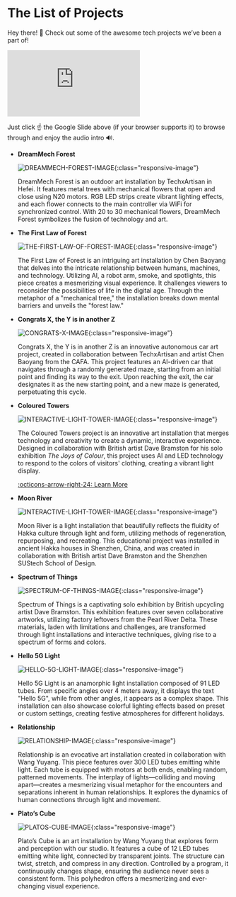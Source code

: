 # The List of Projects

Hey there! 🧡 Check out some of the awesome tech projects we’ve been a part of! 

<div class="responsive-iframe-container">
    <iframe src="https://docs.google.com/presentation/d/1TmnuJiCl8nvk09XCS40VTDcfUvwHM0XUERaW94oR5Jw/embed?loop=true"
            frameborder="0" allowfullscreen="true" mozallowfullscreen="true" webkitallowfullscreen="true"></iframe>
</div>

Just click ☝ the Google Slide above (if your browser supports it) to browse through and enjoy the audio intro 🔊.

<div class="grid cards" markdown>

-   **DreamMech Forest**

    ![DREAMMECH-FOREST-IMAGE](projects/pic/dreammech-forest-cover.jpg){:class="responsive-image"}

    DreamMech Forest is an outdoor art installation by TechxArtisan in Hefei. It features metal trees with mechanical flowers that open and close using N20 motors. RGB LED strips create vibrant lighting effects, and each flower connects to the main controller via WiFi for synchronized control. With 20 to 30 mechanical flowers, DreamMech Forest symbolizes the fusion of technology and art.

    <!-- [:octicons-arrow-right-24: Learn More](projects/dreammech-forest.md) -->


-   **The First Law of Forest**

    ![THE-FIRST-LAW-OF-FOREST-IMAGE](projects/pic/the-first-law-of-forest-cover.jpg){:class="responsive-image"}

    The First Law of Forest is an intriguing art installation by Chen Baoyang that delves into the intricate relationship between humans, machines, and technology. Utilizing AI, a robot arm, smoke, and spotlights, this piece creates a mesmerizing visual experience. It challenges viewers to reconsider the possibilities of life in the digital age. Through the metaphor of a "mechanical tree," the installation breaks down mental barriers and unveils the "forest law."

    <!-- [:octicons-arrow-right-24: Learn More](projects/the-first-law-of-forest.md) -->

-   **Congrats X, the Y is in another Z**

    ![CONGRATS-X-IMAGE](projects/pic/congrats-x-cover.jpg){:class="responsive-image"}

    Congrats X, the Y is in another Z is an innovative autonomous car art project, created in collaboration between TechxArtisan and artist Chen Baoyang from the CAFA. This project features an AI-driven car that navigates through a randomly generated maze, starting from an initial point and finding its way to the exit. Upon reaching the exit, the car designates it as the new starting point, and a new maze is generated, perpetuating this cycle.

    <!-- [:octicons-arrow-right-24: Learn More](projects/congrats-x.md) -->


-   **Coloured Towers**

    ![INTERACTIVE-LIGHT-TOWER-IMAGE](projects/pic/coloured-towers-cover.jpg){:class="responsive-image"}

    The Coloured Towers project is an innovative art installation that merges technology and creativity to create a dynamic, interactive experience. Designed in collaboration with British artist Dave Bramston for his solo exhibition *The Joys of Colour*, this project uses AI and LED technology to respond to the colors of visitors' clothing, creating a vibrant light display.

    [:octicons-arrow-right-24: Learn More](projects/coloured-towers.md)

-   **Moon River**

    ![INTERACTIVE-LIGHT-TOWER-IMAGE](projects/pic/moon-rivier-cover.jpg){:class="responsive-image"}

    Moon River is a light installation that beautifully reflects the fluidity of Hakka culture through light and form, utilizing methods of regeneration, repurposing, and recreating. This educational project was installed in ancient Hakka houses in Shenzhen, China, and was created in collaboration with British artist Dave Bramston and the Shenzhen SUStech School of Design.

    <!-- [:octicons-arrow-right-24: Learn More](projects/moon-rivier.md) -->

-   **Spectrum of Things**

    ![SPECTRUM-OF-THINGS-IMAGE](projects/pic/spectrum-of-things-cover.jpg){:class="responsive-image"}

    Spectrum of Things is a captivating solo exhibition by British upcycling artist Dave Bramston. This exhibition features over seven collaborative artworks, utilizing factory leftovers from the Pearl River Delta. These materials, laden with limitations and challenges, are transformed through light installations and interactive techniques, giving rise to a spectrum of forms and colors.

    <!-- [:octicons-arrow-right-24: Learn More](projects/spectrum-of-things.md) -->

-   **Hello 5G Light**

    ![HELLO-5G-LIGHT-IMAGE](projects/pic/hello-5g-light-cover.jpeg){:class="responsive-image"}

    Hello 5G Light is an anamorphic light installation composed of 91 LED tubes. From specific angles over 4 meters away, it displays the text "Hello 5G", while from other angles, it appears as a complex shape. This installation can also showcase colorful lighting effects based on preset or custom settings, creating festive atmospheres for different holidays.

    <!-- [:octicons-arrow-right-24: Learn More](projects/hello-5g-light.md) -->

-   **Relationship**

    ![RELATIONSHIP-IMAGE](projects/pic/relationship-cover.png){:class="responsive-image"}

    Relationship is an evocative art installation created in collaboration with Wang Yuyang. This piece features over 300 LED tubes emitting white light. Each tube is equipped with motors at both ends, enabling random, patterned movements. The interplay of lights—colliding and moving apart—creates a mesmerizing visual metaphor for the encounters and separations inherent in human relationships. It explores the dynamics of human connections through light and movement.

    <!-- [:octicons-arrow-right-24: Learn More](projects/relationship.md) -->

-   **Plato’s Cube**

    ![PLATOS-CUBE-IMAGE](projects/pic/platos-cube-cover.jpg){:class="responsive-image"}

    Plato’s Cube is an art installation by Wang Yuyang that explores form and perception with our studio. It features a cube of 12 LED tubes emitting white light, connected by transparent joints. The structure can twist, stretch, and compress in any direction. Controlled by a program, it continuously changes shape, ensuring the audience never sees a consistent form. This polyhedron offers a mesmerizing and ever-changing visual experience.

    <!-- [:octicons-arrow-right-24: Learn More](projects/platos-cube.md) -->

</div>